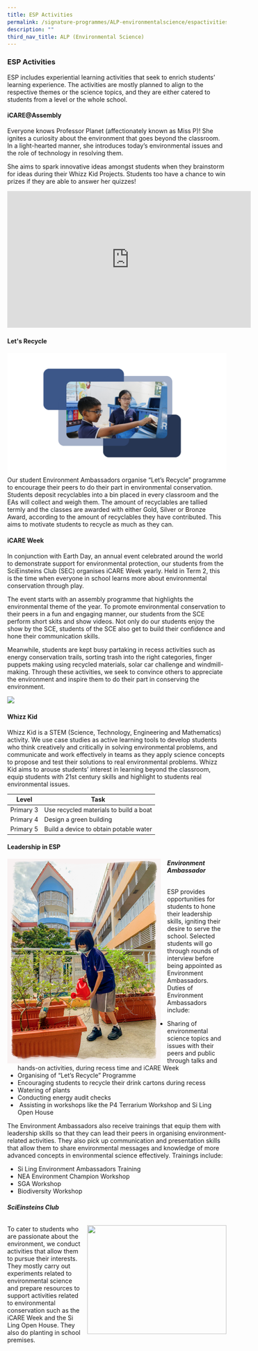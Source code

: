 ```yaml
---
title: ESP Activities
permalink: /signature-programmes/ALP-environmentalscience/espactivities/
description: ""
third_nav_title: ALP (Environmental Science)
---
```

### **ESP Activities**

  
ESP includes experiential learning activities that seek to enrich students’ learning experience. The activities are mostly planned to align to the respective themes or the science topics, and they are either catered to students from a level or the whole school.

#### iCARE@Assembly

  
Everyone knows Professor Planet (affectionately known as Miss P)! She ignites a curiosity about the environment that goes beyond the classroom. In a light-hearted manner, she introduces today’s environmental issues and the role of technology in resolving them.  
  
She aims to spark innovative ideas amongst students when they brainstorm for ideas during their Whizz Kid Projects. Students too have a chance to win prizes if they are able to answer her quizzes!

<iframe src="https://www.facebook.com/plugins/video.php?height=314&amp;href=https%3A%2F%2Fwww.facebook.com%2Fsilingprimaryschool%2Fvideos%2F946219826007065%2F&amp;show_text=false&amp;width=560&amp;t=0" width="560" height="314" style="border:none;overflow:hidden" scrolling="no" frameborder="0" allowfullscreen="true" allow="autoplay; clipboard-write; encrypted-media; picture-in-picture; web-share"></iframe>

#### Let's Recycle
<img align="right" src="/images/Let's%20Recycle.png">

Our student Environment Ambassadors organise “Let’s Recycle” programme to encourage their peers to do their part in environmental conservation. Students deposit recyclables into a bin placed in every classroom and the EAs will collect and weigh them. The amount of recyclables are tallied termly and the classes are awarded with either Gold, Silver or Bronze Award, according to the amount of recyclables they have contributed. This aims to motivate students to recycle as much as they can.


		 
#### iCARE Week

In conjunction with Earth Day, an annual event celebrated around the world to demonstrate support for environmental protection, our students from the SciEinsteins Club (SEC) organises iCARE Week yearly. Held in Term 2, this is the time when everyone in school learns more about environmental conservation through play.  
  
The event starts with an assembly programme that highlights the environmental theme of the year. To promote environmental conservation to their peers in a fun and engaging manner, our students from the SCE perform short skits and show videos. Not only do our students enjoy the show by the SCE, students of the SCE also get to build their confidence and hone their communication skills.  
  
Meanwhile, students are kept busy partaking in recess activities such as energy conservation trails, sorting trash into the right categories, finger puppets making using recycled materials, solar car challenge and windmill-making. Through these activities, we seek to convince others to appreciate the environment and inspire them to do their part in conserving the environment.

<img src="/images/alp5.png" style="width:70%">

#### Whizz Kid

Whizz Kid is a STEM (Science, Technology, Engineering and Mathematics) activity. We use case studies as active learning tools to develop students who think creatively and critically in solving environmental problems, and communicate and work effectively in teams as they apply science concepts to propose and test their solutions to real environmental problems. Whizz Kid aims to arouse students’ interest in learning beyond the classroom, equip students with 21st century skills and highlight to students real environmental issues.

| Level | Task |
|---|---|
| Primary 3 | Use recycled materials to build a boat |
| Primary 4 | Design a green building |
| Primary 5 | Build a device to obtain potable water |

#### Leadership in ESP
<img src="/images/alp6.png" style="width:70%;margin-right:15px;" align="left">

###### **Environment Ambassador**

ESP provides opportunities for students to hone their leadership skills, igniting their desire to serve the school. Selected students will go through rounds of interview before being appointed as Environment Ambassadors. Duties of Environment Ambassadors include:  
  

*   Sharing of environmental science topics and issues with their peers and public through talks and hands-on activities, during recess time and iCARE Week&nbsp;
*   Organising of “Let’s Recycle” Programme&nbsp;
*   Encouraging students to recycle their drink cartons during recess&nbsp;
*   Watering of plants&nbsp;
*   Conducting energy audit checks&nbsp;
*   &nbsp;Assisting in workshops like the P4 Terrarium Workshop and Si Ling Open House&nbsp;

  
The Environment Ambassadors also receive trainings that equip them with leadership skills so that they can lead their peers in organising environment-related activities. They also pick up communication and presentation skills that allow them to share environmental messages and knowledge of more advanced concepts in environmental science effectively. Trainings include:  
  

*   Si Ling Environment Ambassadors Training&nbsp;
*   NEA Environment Champion Workshop&nbsp;
*   SGA Workshop&nbsp;
*   Biodiversity Workshop


###### **SciEinsteins Club**
<img src="/images/alp7.png" style="width:320px;height:250px;margin-left:15px;" align="right">

To cater to students who are passionate about the environment, we conduct activities that allow them to pursue their interests. They mostly carry out experiments related to environmental science and prepare resources to support activities related to environmental conservation such as the iCARE Week and the Si Ling Open House. They also do planting in school premises.